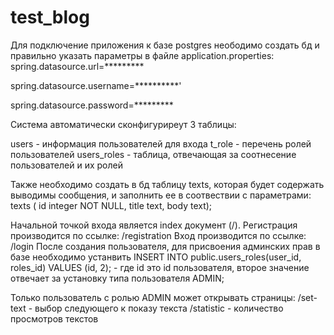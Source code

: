 # test_blog

Для подключение приложения к базе postgres неободимо создать бд и правильно указать параметры в файле application.properties:
spring.datasource.url=*********

spring.datasource.username=**********'

spring.datasource.password=*********

Система автоматически сконфигуриреут 3 таблицы:

users - информация пользователей для входа
t_role - перечень ролей пользователей
users_roles - таблица, отвечающая за соотнесение пользователей и их ролей

Также необходимо создать в бд таблицу texts, которая будет содержать выводимы сообщения,  и заполнить ее в соотвествии с параметрами:
texts (
    id integer NOT NULL,
    title text,
    body text);

Начальной точкой входа является index документ (/).
Регистрация производится по ссылке: /registration
Вход производится по ссылке: /login
После создания пользователя, для присвоения админских прав в базе необходимо устанвить
INSERT INTO public.users_roles(user_id, roles_id)
  VALUES (id, 2); - где id это id пользователя, второе значение отвечает за установку типа пользователя ADMIN;
  
Только пользователь с ролью ADMIN может открывать страницы:
/set-text - выбор следующего к показу текста
/statistic - количество просмотров текстов
